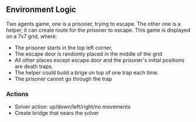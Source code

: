 ## Environment Logic
Two agents game, one is a prisoner, trying to escape. The other one is a helper, it can create route for the prisoner to escape. This game is displayed on a 7x7 grid, where:

- The prisoner starts in the top left corner,
- The escape door is randomly placed in the middle of the grid
- All other places except escape door and the prisoner's initial positions are death traps.
- The helper could build a brige on top of one trap each time.
- The prisoner cannot go through the trap

### Actions
- Solver action: up/down/left/right/no movements
- Create bridge that nears the solver
